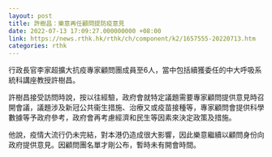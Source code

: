 ```yaml
---
layout: post
title: 許樹昌：樂意再任顧問提防疫意見
date: 2022-07-13 17:09:27.000000000 +08:00
link: https://news.rthk.hk/rthk/ch/component/k2/1657555-20220713.htm
categories: rthk
---
```


行政長官李家超擴大抗疫專家顧問團成員至6人，當中包括續獲委任的中大呼吸系統科講座教授許樹昌。

許樹昌接受訪問時說，按以往經驗，政府會就特定議題需要專家顧問提供意見時召開會議，議題涉及新冠公共衞生措施、治療又或疫苗接種等，專家顧問會提供科學數據等予政府參考，政府會再考慮經濟和民生等因素來決定政策及措施。

他說，疫情大流行仍未完結，對本港仍造成很大影響，因此樂意繼續以顧問身份向政府提供意見。因顧問團名單才剛公布，暫時未有開會時間。
